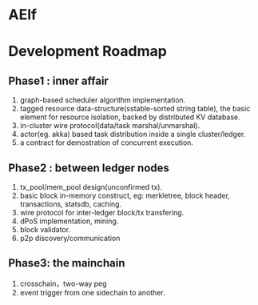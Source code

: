 # AElf

# Development Roadmap

## Phase1 : inner affair

1. graph-based scheduler algorithm implementation.
2. tagged resource data-structure(sstable-sorted string table), the basic element for resource isolation, backed by distributed KV database.
3. in-cluster wire protocol(data/task marshal/unmarshal).
4. actor(eg. akka) based task distribution inside a single cluster/ledger.
5. a contract for demostration of concurrent execution.

## Phase2 : between ledger nodes

1. tx_pool/mem_pool design(unconfirmed tx).
2. basic block in-memory construct, eg: merkletree, block header, transactions, statsdb, caching.
3. wire protocol for inter-ledger block/tx transfering.
4. dPoS implementation, mining.
5. block validator.
6. p2p discovery/communication

## Phase3: the mainchain

1. crosschain，two-way peg
2. event trigger from one sidechain to another.
